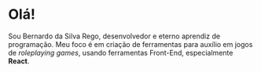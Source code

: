 # Olá!

Sou Bernardo da Silva Rego, desenvolvedor e eterno aprendiz de programação.
Meu foco é em criação de ferramentas para auxílio em jogos de *roleplaying games*, usando ferramentas Front-End, especialmente **React**.

<!--
**SuperBrego/SuperBrego** is a ✨ _special_ ✨ repository because its `README.md` (this file) appears on your GitHub profile.

Here are some ideas to get you started:

- 🔭 I’m currently working on ...
- 🌱 I’m currently learning ...
- 👯 I’m looking to collaborate on ...
- 🤔 I’m looking for help with ...
- 💬 Ask me about ...
- 📫 How to reach me: ...
- 😄 Pronouns: ...
- ⚡ Fun fact: ...
-->
